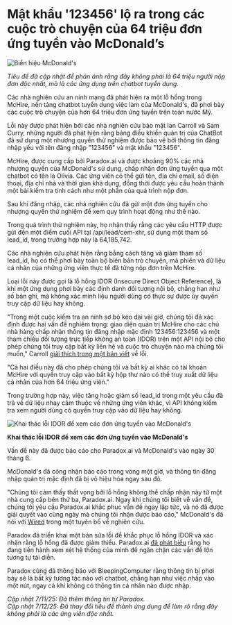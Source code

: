 # Mật khẩu '123456' lộ ra trong các cuộc trò chuyện của 64 triệu đơn ứng tuyển vào McDonald’s

![Biển hiệu McDonald's](https://www.bleepstatic.com/content/hl-images/2024/03/15/mcdonalds-sign.jpg)

_Tiêu đề đã cập nhật để phản ánh rằng đây không phải là 64 triệu người nộp đơn độc nhất, mà là các ứng dụng trên chatbot tuyển dụng._

Các nhà nghiên cứu an ninh mạng đã phát hiện ra một lỗ hổng trong McHire, nền tảng chatbot tuyển dụng việc làm của McDonald's, đã phơi bày các cuộc trò chuyện của hơn 64 triệu đơn ứng tuyển trên toàn nước Mỹ.

Lỗi này được phát hiện bởi các nhà nghiên cứu bảo mật Ian Carroll và Sam Curry, những người đã phát hiện rằng bảng điều khiển quản trị của ChatBot đã sử dụng một nhượng quyền thử nghiệm được bảo vệ bởi thông tin đăng nhập yếu với tên đăng nhập "123456" và mật khẩu "123456".

McHire, được cung cấp bởi Paradox.ai và được khoảng 90% các nhà nhượng quyền của McDonald's sử dụng, chấp nhận đơn ứng tuyển qua một chatbot có tên là Olivia. Các ứng viên có thể gửi tên, địa chỉ email, số điện thoại, địa chỉ nhà và thời gian khả dụng, đồng thời được yêu cầu hoàn thành một bài kiểm tra tính cách như một phần của quá trình nộp đơn.

Sau khi đăng nhập, các nhà nghiên cứu đã gửi một đơn ứng tuyển cho nhượng quyền thử nghiệm để xem quy trình hoạt động như thế nào.

Trong quá trình thử nghiệm này, họ nhận thấy rằng các yêu cầu HTTP được gửi đến một điểm cuối API tại /api/lead/cem-xhr, sử dụng một tham số lead_id, trong trường hợp này là 64,185,742.

Các nhà nghiên cứu phát hiện rằng bằng cách tăng và giảm tham số lead_id, họ có thể phơi bày toàn bộ biên bản trò chuyện, mã phiên và dữ liệu cá nhân của những ứng viên thực tế đã từng nộp đơn trên McHire.

Loại lỗi này được gọi là lỗ hổng IDOR (Insecure Direct Object Reference), là khi một ứng dụng phơi bày các định danh đối tượng nội bộ, chẳng hạn như số bản ghi, mà không xác minh liệu người dùng có thực sự được ủy quyền truy cập dữ liệu hay không.

"Trong một cuộc kiểm tra an ninh sơ bộ kéo dài vài giờ, chúng tôi đã xác định được hai vấn đề nghiêm trọng: giao diện quản trị McHire cho các chủ nhà hàng chấp nhận thông tin đăng nhập mặc định 123456:123456 và một tham chiếu đối tượng trực tiếp không an toàn (IDOR) trên một API nội bộ cho phép chúng tôi truy cập bất kỳ liên hệ và cuộc trò chuyện nào mà chúng tôi muốn," Carroll [giải thích trong một bản viết](https://ian.sh/mcdonalds) về lỗi.

"Cả hai điều này đã cho phép chúng tôi và bất kỳ ai khác có tài khoản McHire với quyền truy cập vào bất kỳ hộp thư nào có thể truy xuất dữ liệu cá nhân của hơn 64 triệu ứng viên."

Trong trường hợp này, việc tăng hoặc giảm số lead_id trong một yêu cầu đã trả về dữ liệu nhạy cảm thuộc về những ứng viên khác, vì API không kiểm tra xem người dùng có quyền truy cập vào dữ liệu hay không.

![Khai thác lỗi IDOR để xem các đơn ứng tuyển vào McDonald's](https://www.bleepstatic.com/images/news/security/m/mchire/idor-vulnerability/mchire-idor.jpg)

**Khai thác lỗi IDOR để xem các đơn ứng tuyển vào McDonald's**

Vấn đề này đã được báo cáo cho Paradox.ai và McDonald's vào ngày 30 tháng 6.

McDonald's đã công nhận báo cáo trong vòng một giờ, và thông tin đăng nhập quản trị mặc định đã bị vô hiệu hóa ngay sau đó.

"Chúng tôi cảm thấy thất vọng bởi lỗ hổng không thể chấp nhận này từ một nhà cung cấp bên thứ ba, Paradox.ai. Ngay khi chúng tôi biết về vấn đề, chúng tôi yêu cầu Paradox.ai khắc phục vấn đề ngay lập tức, và nó đã được giải quyết vào cùng ngày mà chúng tôi nhận được báo cáo," McDonald's đã nói với [Wired](https://www.wired.com/story/mcdonalds-ai-hiring-chat-bot-paradoxai/) trong một tuyên bố về nghiên cứu.

Paradox đã triển khai một bản sửa lỗi để khắc phục lỗ hổng IDOR và xác nhận rằng lỗ hổng đã được giảm thiểu. Paradox.ai [đã phát biểu](https://www.paradox.ai/blog/responsible-security-update) rằng họ đang tiến hành xem xét hệ thống của mình để ngăn chặn các vấn đề lớn tương tự tái diễn.

Paradox cũng đã thông báo với BleepingComputer rằng thông tin bị phơi bày sẽ là bất kỳ tương tác nào với chatbot, chẳng hạn như việc nhấp vào một nút, ngay cả khi không có thông tin cá nhân nào được nhập.

_Cập nhật 7/11/25: Đã thêm thông tin từ Paradox._  
_Cập nhật 7/12/25: Đã thay đổi tiêu đề thành ứng dụng để làm rõ rằng đây không phải là các ứng viên độc nhất._
